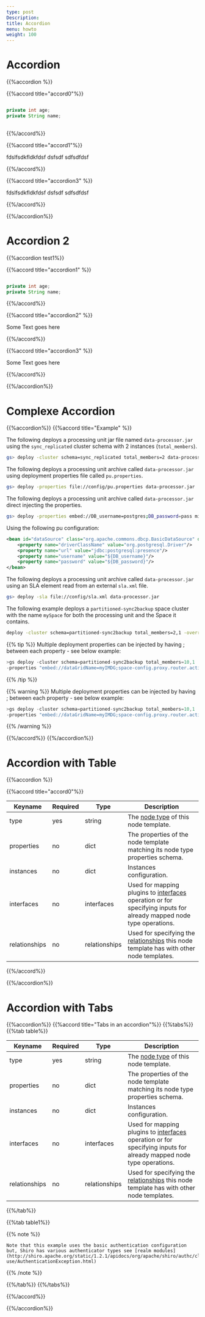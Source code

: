 ```yaml
---
type: post
Description:
title: Accordion
menu: howto
weight: 100
---
```


# Accordion

{{%accordion %}}

{{%accord title="accord0"%}}
```java

private int age;
private String name;
 
```
{{%/accord%}}

{{%accord title="accord1"%}}
 
 fdslfsdkfldkfdsf
 dsfsdf
 sdfsdfdsf

{{%/accord%}}


{{%accord title="accordion3" %}}
 
 fdslfsdkfldkfdsf
 dsfsdf
 sdfsdfdsf

{{%/accord%}}

{{%/accordion%}}


# Accordion 2
 
{{%accordion test1%}}

{{%accord title="accordion1"  %}}
```java

private int age;
private String name;

```
{{%/accord%}}

{{%accord title="accordion2"  %}}

Some Text goes here

{{%/accord%}}


{{%accord title="accordion3"  %}}

 Some Text goes here

{{%/accord%}}

{{%/accordion%}}


# Complexe Accordion
{{%accordion%}}
{{%accord title="Example"  %}}


The following deploys a processing unit jar file named `data-processor.jar` using the `sync_replicated` cluster schema with 2 instances (`total_members`).

```bash
gs> deploy -cluster schema=sync_replicated total_members=2 data-processor.jar
```

The following deploys a processing unit archive called `data-processor.jar` using deployment properties file called `pu.properties`.

```bash
gs> deploy -properties file://config/pu.properties data-processor.jar

```

The following deploys a processing unit archive called `data-processor.jar` direct injecting the properties.

```bash
gs> deploy -properties embed://DB_username=postgres;DB_password=pass mirror
```

Using the following pu configuration:
```xml
<bean id="dataSource" class="org.apache.commons.dbcp.BasicDataSource" destroy-method="close">
    <property name="driverClassName" value="org.postgresql.Driver"/>
    <property name="url" value="jdbc:postgresql:presence"/>
    <property name="username" value="${DB_username}"/>
    <property name="password" value="${DB_password}"/>
</bean>

```

The following deploys a processing unit archive called `data-processor.jar` using an SLA element read from an external `sla.xml` file.
```bash
gs> deploy -sla file://config/sla.xml data-processor.jar
```

The following example deploys a `partitioned-sync2backup` space cluster with the name `mySpace` for both the processing unit and the Space it contains.

```bash
deploy -cluster schema=partitioned-sync2backup total_members=2,1 -override-name mySpace -properties embed://dataGridName=mySpace myPUFolder
```



{{% tip %}}
Multiple deployment properties can be injected by having ; between each property - see below example:

```java
>gs deploy -cluster schema=partitioned-sync2backup total_members=10,1
-properties "embed://dataGridName=myIMDG;space-config.proxy.router.active-server-lookup-timeout=5000;space-config.engine.max_threads=256;mypropA=aaa;mypropB=bbb" -override-name myPU /tmp/myPu.jar
```
{{% /tip %}}



{{% warning %}}
Multiple deployment properties can be injected by having ; between each property - see below example:

```java
>gs deploy -cluster schema=partitioned-sync2backup total_members=10,1
-properties "embed://dataGridName=myIMDG;space-config.proxy.router.active-server-lookup-timeout=5000;space-config.engine.max_threads=256;mypropA=aaa;mypropB=bbb" -override-name myPU /tmp/myPu.jar
```
{{% /warning %}}

{{%/accord%}}
{{%/accordion%}}


# Accordion with Table

{{%accordion %}}

{{%accord title="accord0"%}}

Keyname       | Required | Type          | Description
-----------   | -------- | ----          | -----------
type          | yes      | string        | The [node type](dsl-spec-node-types.html) of this node template.
properties    | no       | dict          | The properties of the node template matching its node type properties schema.
instances     | no       | dict          | Instances configuration.
interfaces    | no       | interfaces    | Used for mapping plugins to [interfaces](dsl-spec-interfaces.html) operation or for specifying inputs for already mapped node type operations.
relationships | no       | relationships | Used for specifying the [relationships](dsl-spec-relationships.html) this node template has with other node templates.

{{%/accord%}}

{{%/accordion%}}



# Accordion with Tabs

{{%accordion%}}
{{%accord title="Tabs in an accordion"%}}
{{%tabs%}}
{{%tab table%}}

Keyname       | Required | Type          | Description
-----------   | -------- | ----          | -----------
type          | yes      | string        | The [node type](dsl-spec-node-types.html) of this node template.
properties    | no       | dict          | The properties of the node template matching its node type properties schema.
instances     | no       | dict          | Instances configuration.
interfaces    | no       | interfaces    | Used for mapping plugins to [interfaces](dsl-spec-interfaces.html) operation or for specifying inputs for already mapped node type operations.
relationships | no       | relationships | Used for specifying the [relationships](dsl-spec-relationships.html) this node template has with other node templates.

{{%/tab%}}

{{%tab table1%}}


{{% note %}}
```
Note that this example uses the basic authentication configuration but, Shiro has various authenticator types see [realm modules](http://shiro.apache.org/static/1.2.1/apidocs/org/apache/shiro/authc/class-use/AuthenticationException.html)
```
{{% /note %}}


{{%/tab%}}
{{%/tabs%}}

{{%/accord%}}

{{%/accordion%}}

